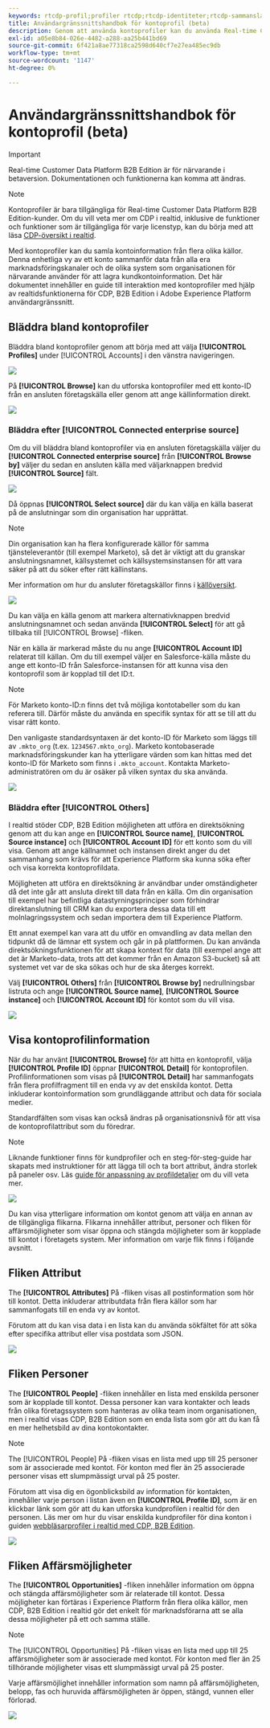 ```yaml
---
keywords: rtcdp-profil;profiler rtcdp;rtcdp-identiteter;rtcdp-sammanslagningsprinciper;kundprofil i realtid
title: Användargränssnittshandbok för kontoprofil (beta)
description: Genom att använda kontoprofiler kan du använda Real-time Customer Data Platform B2B Edition för att samla kontoinformation från flera olika källor. Den här guiden innehåller information om hur du interagerar med kontoprofiler i Adobe Experience Platform användargränssnitt.
exl-id: a05e8b84-026e-4482-a288-aa25b441bd69
source-git-commit: 6f421a8ae77318ca2598d640cf7e27ea485ec9db
workflow-type: tm+mt
source-wordcount: '1147'
ht-degree: 0%

---
```


# Användargränssnittshandbok för kontoprofil (beta)

>[!IMPORTANT]
>
>Real-time Customer Data Platform B2B Edition är för närvarande i betaversion. Dokumentationen och funktionerna kan komma att ändras.

>[!NOTE]
>
>Kontoprofiler är bara tillgängliga för Real-time Customer Data Platform B2B Edition-kunder. Om du vill veta mer om CDP i realtid, inklusive de funktioner och funktioner som är tillgängliga för varje licenstyp, kan du börja med att läsa [CDP-översikt i realtid](../overview.md).

Med kontoprofiler kan du samla kontoinformation från flera olika källor. Denna enhetliga vy av ett konto sammanför data från alla era marknadsföringskanaler och de olika system som organisationen för närvarande använder för att lagra kundkontoinformation. Det här dokumentet innehåller en guide till interaktion med kontoprofiler med hjälp av realtidsfunktionerna för CDP, B2B Edition i Adobe Experience Platform användargränssnitt.

## Bläddra bland kontoprofiler

Bläddra bland kontoprofiler genom att börja med att välja **[!UICONTROL Profiles]** under [!UICONTROL Accounts] i den vänstra navigeringen.

![](images/b2b-account-browse.png)

På **[!UICONTROL Browse]** kan du utforska kontoprofiler med ett konto-ID från en ansluten företagskälla eller genom att ange källinformation direkt.

![](images/b2b-account-browse-by.png)

### Bläddra efter [!UICONTROL Connected enterprise source]

Om du vill bläddra bland kontoprofiler via en ansluten företagskälla väljer du **[!UICONTROL Connected enterprise source]** från **[!UICONTROL Browse by]** väljer du sedan en ansluten källa med väljarknappen bredvid **[!UICONTROL Source]** fält.

![](images/b2b-account-browse.png)

Då öppnas **[!UICONTROL Select source]** där du kan välja en källa baserat på de anslutningar som din organisation har upprättat.

>[!NOTE]
>
>Din organisation kan ha flera konfigurerade källor för samma tjänsteleverantör (till exempel Marketo), så det är viktigt att du granskar anslutningsnamnet, källsystemet och källsystemsinstansen för att vara säker på att du söker efter rätt källinstans.

Mer information om hur du ansluter företagskällor finns i [källöversikt](../sources/sources-overview.md).

![](images/b2b-account-select-source.png)

Du kan välja en källa genom att markera alternativknappen bredvid anslutningsnamnet och sedan använda **[!UICONTROL Select]** för att gå tillbaka till [!UICONTROL Browse] -fliken.

När en källa är markerad måste du nu ange **[!UICONTROL Account ID]** relaterat till källan. Om du till exempel väljer en Salesforce-källa måste du ange ett konto-ID från Salesforce-instansen för att kunna visa den kontoprofil som är kopplad till det ID:t.

>[!NOTE]
>
>För Marketo konto-ID:n finns det två möjliga kontotabeller som du kan referera till. Därför måste du använda en specifik syntax för att se till att du visar rätt konto.
>
>Den vanligaste standardsyntaxen är det konto-ID för Marketo som läggs till av `.mkto_org` (t.ex. `1234567.mkto_org`). Marketo kontobaserade marknadsföringskunder kan ha ytterligare värden som kan hittas med det konto-ID för Marketo som finns i `.mkto_account`. Kontakta Marketo-administratören om du är osäker på vilken syntax du ska använda.

![](images/b2b-account-browse-id.png)

### Bläddra efter [!UICONTROL Others]

I realtid stöder CDP, B2B Edition möjligheten att utföra en direktsökning genom att du kan ange en **[!UICONTROL Source name]**, **[!UICONTROL Source instance]** och **[!UICONTROL Account ID]** för ett konto som du vill visa. Genom att ange källnamnet och instansen direkt anger du det sammanhang som krävs för att Experience Platform ska kunna söka efter och visa korrekta kontoprofildata.

Möjligheten att utföra en direktsökning är användbar under omständigheter då det inte går att ansluta direkt till data från en källa. Om din organisation till exempel har befintliga datastyrningsprinciper som förhindrar direktanslutning till CRM kan du exportera dessa data till ett molnlagringssystem och sedan importera dem till Experience Platform.

Ett annat exempel kan vara att du utför en omvandling av data mellan den tidpunkt då de lämnar ett system och går in på plattformen. Du kan använda direktsökningsfunktionen för att skapa kontext för data (till exempel ange att det är Marketo-data, trots att det kommer från en Amazon S3-bucket) så att systemet vet var de ska sökas och hur de ska återges korrekt.

Välj **[!UICONTROL Others]** från **[!UICONTROL Browse by]** nedrullningsbar listruta och ange **[!UICONTROL Source name]**, **[!UICONTROL Source instance]** och **[!UICONTROL Account ID]** för kontot som du vill visa.

![](images/b2b-account-browse-adhoc.png)

## Visa kontoprofilinformation

När du har använt **[!UICONTROL Browse]** för att hitta en kontoprofil, välja **[!UICONTROL Profile ID]** öppnar **[!UICONTROL Detail]** för kontoprofilen. Profilinformationen som visas på **[!UICONTROL Detail]** har sammanfogats från flera profilfragment till en enda vy av det enskilda kontot. Detta inkluderar kontoinformation som grundläggande attribut och data för sociala medier.

Standardfälten som visas kan också ändras på organisationsnivå för att visa de kontoprofilattribut som du föredrar.

>[!NOTE]
>
>Liknande funktioner finns för kundprofiler och en steg-för-steg-guide har skapats med instruktioner för att lägga till och ta bort attribut, ändra storlek på paneler osv. Läs [guide för anpassning av profildetaljer](../../profile/ui/profile-customization.md) om du vill veta mer.

![](images/b2b-account-details.png)

Du kan visa ytterligare information om kontot genom att välja en annan av de tillgängliga flikarna. Flikarna innehåller attribut, personer och fliken för affärsmöjligheter som visar öppna och stängda möjligheter som är kopplade till kontot i företagets system. Mer information om varje flik finns i följande avsnitt.

## Fliken Attribut

The **[!UICONTROL Attributes]** På -fliken visas all postinformation som hör till kontot. Detta inkluderar attributdata från flera källor som har sammanfogats till en enda vy av kontot.

Förutom att du kan visa data i en lista kan du använda sökfältet för att söka efter specifika attribut eller visa postdata som JSON.

![](images/b2b-account-attributes.png)

## Fliken Personer

The **[!UICONTROL People]** -fliken innehåller en lista med enskilda personer som är kopplade till kontot. Dessa personer kan vara kontakter och leads från olika företagssystem som hanteras av olika team inom organisationen, men i realtid visas CDP, B2B Edition som en enda lista som gör att du kan få en mer helhetsbild av dina kontokontakter.

>[!NOTE]
>
>The [!UICONTROL People] På -fliken visas en lista med upp till 25 personer som är associerade med kontot. För konton med fler än 25 associerade personer visas ett slumpmässigt urval på 25 poster.

Förutom att visa dig en ögonblicksbild av information för kontakten, innehåller varje person i listan även en **[!UICONTROL Profile ID]**, som är en klickbar länk som gör att du kan utforska kundprofilen i realtid för den personen. Läs mer om hur du visar enskilda kundprofiler för dina konton i guiden [webbläsarprofiler i realtid med CDP, B2B Edition](../profile/profile-browse.md).

![](images/b2b-account-people.png)

## Fliken Affärsmöjligheter

The **[!UICONTROL Opportunities]** -fliken innehåller information om öppna och stängda affärsmöjligheter som är relaterade till kontot. Dessa möjligheter kan förtäras i Experience Platform från flera olika källor, men CDP, B2B Edition i realtid gör det enkelt för marknadsförarna att se alla dessa möjligheter på ett och samma ställe.

>[!NOTE]
>
>The [!UICONTROL Opportunities] På -fliken visas en lista med upp till 25 affärsmöjligheter som är associerade med kontot. För konton med fler än 25 tillhörande möjligheter visas ett slumpmässigt urval på 25 poster.

Varje affärsmöjlighet innehåller information som namn på affärsmöjligheten, belopp, fas och huruvida affärsmöjligheten är öppen, stängd, vunnen eller förlorad.

![](images/b2b-account-opportunities.png)

